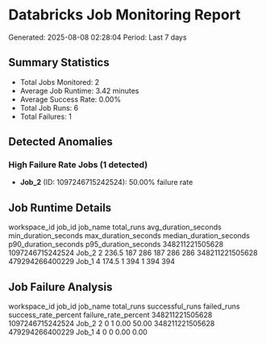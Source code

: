 
# Databricks Job Monitoring Report
Generated: 2025-08-08 02:28:04
Period: Last 7 days

## Summary Statistics
- Total Jobs Monitored: 2
- Average Job Runtime: 3.42 minutes
- Average Success Rate: 0.00%
- Total Job Runs: 6
- Total Failures: 1

## Detected Anomalies

### High Failure Rate Jobs (1 detected)
- **Job_2** (ID: 1097246715242524): 50.00% failure rate

## Job Runtime Details
   workspace_id           job_id job_name  total_runs  avg_duration_seconds  min_duration_seconds  max_duration_seconds  median_duration_seconds  p90_duration_seconds  p95_duration_seconds
348211221505628 1097246715242524    Job_2           2                 236.5                   187                   286                      187                   286                   286
348211221505628  479294266400229    Job_1           4                 174.5                     1                   394                        1                   394                   394

## Job Failure Analysis
   workspace_id           job_id job_name  total_runs  successful_runs  failed_runs success_rate_percent failure_rate_percent
348211221505628 1097246715242524    Job_2           2                0            1                 0.00                50.00
348211221505628  479294266400229    Job_1           4                0            0                 0.00                 0.00
